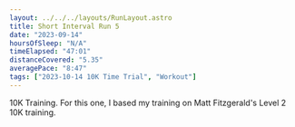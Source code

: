```yaml
---
layout: ../../../layouts/RunLayout.astro
title: Short Interval Run 5
date: "2023-09-14"
hoursOfSleep: "N/A"
timeElapsed: "47:01"
distanceCovered: "5.35"
averagePace: "8:47"
tags: ["2023-10-14 10K Time Trial", "Workout"]
---
```


10K Training. For this one, I based my training on Matt Fitzgerald's Level 2 10K training.
